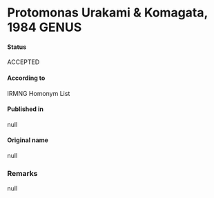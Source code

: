 # Protomonas Urakami & Komagata, 1984 GENUS

#### Status
ACCEPTED

#### According to
IRMNG Homonym List

#### Published in
null

#### Original name
null

### Remarks
null